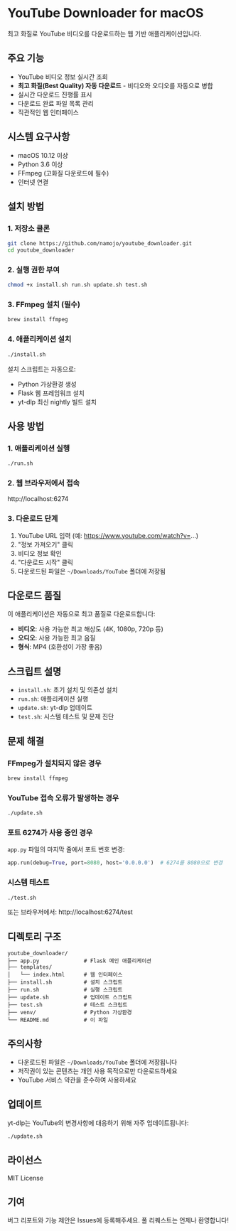 # YouTube Downloader for macOS

최고 화질로 YouTube 비디오를 다운로드하는 웹 기반 애플리케이션입니다.

## 주요 기능

- YouTube 비디오 정보 실시간 조회
- **최고 화질(Best Quality) 자동 다운로드** - 비디오와 오디오를 자동으로 병합
- 실시간 다운로드 진행률 표시
- 다운로드 완료 파일 목록 관리
- 직관적인 웹 인터페이스

## 시스템 요구사항

- macOS 10.12 이상
- Python 3.6 이상
- FFmpeg (고화질 다운로드에 필수)
- 인터넷 연결

## 설치 방법

### 1. 저장소 클론
```bash
git clone https://github.com/namojo/youtube_downloader.git
cd youtube_downloader
```

### 2. 실행 권한 부여
```bash
chmod +x install.sh run.sh update.sh test.sh
```

### 3. FFmpeg 설치 (필수)
```bash
brew install ffmpeg
```

### 4. 애플리케이션 설치
```bash
./install.sh
```

설치 스크립트는 자동으로:
- Python 가상환경 생성
- Flask 웹 프레임워크 설치
- yt-dlp 최신 nightly 빌드 설치

## 사용 방법

### 1. 애플리케이션 실행
```bash
./run.sh
```

### 2. 웹 브라우저에서 접속
http://localhost:6274

### 3. 다운로드 단계
1. YouTube URL 입력 (예: https://www.youtube.com/watch?v=...)
2. "정보 가져오기" 클릭
3. 비디오 정보 확인
4. "다운로드 시작" 클릭
5. 다운로드된 파일은 `~/Downloads/YouTube` 폴더에 저장됨

## 다운로드 품질

이 애플리케이션은 자동으로 최고 품질로 다운로드합니다:
- **비디오**: 사용 가능한 최고 해상도 (4K, 1080p, 720p 등)
- **오디오**: 사용 가능한 최고 음질
- **형식**: MP4 (호환성이 가장 좋음)

## 스크립트 설명

- `install.sh`: 초기 설치 및 의존성 설치
- `run.sh`: 애플리케이션 실행
- `update.sh`: yt-dlp 업데이트
- `test.sh`: 시스템 테스트 및 문제 진단

## 문제 해결

### FFmpeg가 설치되지 않은 경우
```bash
brew install ffmpeg
```

### YouTube 접속 오류가 발생하는 경우
```bash
./update.sh
```

### 포트 6274가 사용 중인 경우
`app.py` 파일의 마지막 줄에서 포트 번호 변경:
```python
app.run(debug=True, port=8080, host='0.0.0.0')  # 6274를 8080으로 변경
```

### 시스템 테스트
```bash
./test.sh
```

또는 브라우저에서: http://localhost:6274/test

## 디렉토리 구조

```
youtube_downloader/
├── app.py              # Flask 메인 애플리케이션
├── templates/
│   └── index.html      # 웹 인터페이스
├── install.sh          # 설치 스크립트
├── run.sh              # 실행 스크립트
├── update.sh           # 업데이트 스크립트
├── test.sh             # 테스트 스크립트
├── venv/               # Python 가상환경
└── README.md           # 이 파일
```

## 주의사항

- 다운로드된 파일은 `~/Downloads/YouTube` 폴더에 저장됩니다
- 저작권이 있는 콘텐츠는 개인 사용 목적으로만 다운로드하세요
- YouTube 서비스 약관을 준수하여 사용하세요

## 업데이트

yt-dlp는 YouTube의 변경사항에 대응하기 위해 자주 업데이트됩니다:
```bash
./update.sh
```

## 라이선스

MIT License

## 기여

버그 리포트와 기능 제안은 Issues에 등록해주세요.
풀 리퀘스트는 언제나 환영합니다!
